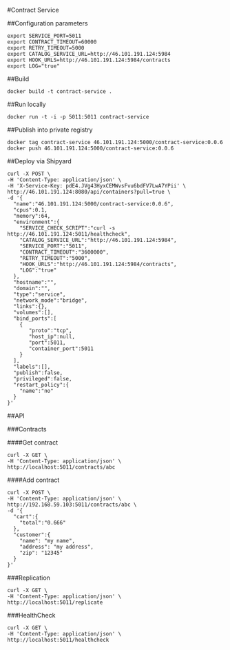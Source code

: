 #Contract Service

##Configuration parameters

```
export SERVICE_PORT=5011
export CONTRACT_TIMEOUT=60000
export RETRY_TIMEOUT=5000
export CATALOG_SERVICE_URL=http://46.101.191.124:5984
export HOOK_URLS=http://46.101.191.124:5984/contracts
export LOG="true"
```

##Build

`docker build -t contract-service .`

##Run locally

`docker run -t -i -p 5011:5011 contract-service`

##Publish into private registry

```
docker tag contract-service 46.101.191.124:5000/contract-service:0.0.6
docker push 46.101.191.124:5000/contract-service:0.0.6
```

##Deploy via Shipyard

```
curl -X POST \
-H 'Content-Type: application/json' \
-H 'X-Service-Key: pdE4.JVg43HyxCEMWvsFvu6bdFV7LwA7YPii' \
http://46.101.191.124:8080/api/containers?pull=true \
-d '{  
  "name":"46.101.191.124:5000/contract-service:0.0.6",
  "cpus":0.1,
  "memory":64,
  "environment":{
    "SERVICE_CHECK_SCRIPT":"curl -s http://46.101.191.124:5011/healthcheck",
    "CATALOG_SERVICE_URL":"http://46.101.191.124:5984",
    "SERVICE_PORT":"5011",
    "CONTRACT_TIMEOUT":"3600000",
    "RETRY_TIMEOUT":"5000",
    "HOOK_URLS":"http://46.101.191.124:5984/contracts",
    "LOG":"true"
  },
  "hostname":"",
  "domain":"",
  "type":"service",
  "network_mode":"bridge",
  "links":{},
  "volumes":[],
  "bind_ports":[  
    {  
       "proto":"tcp",
       "host_ip":null,
       "port":5011,
       "container_port":5011
    }
  ],
  "labels":[],
  "publish":false,
  "privileged":false,
  "restart_policy":{  
    "name":"no"
  }
}'
```

##API

###Contracts

####Get contract

```
curl -X GET \
-H 'Content-Type: application/json' \
http://localhost:5011/contracts/abc
```

####Add contract
```
curl -X POST \
-H 'Content-Type: application/json' \
http://192.168.59.103:5011/contracts/abc \
-d '{
  "cart":{
    "total":"0.666"
  },
  "customer":{
    "name": "my name",
    "address": "my address",
    "zip": "12345"
  }
}'
```

###Replication

```
curl -X GET \
-H 'Content-Type: application/json' \
http://localhost:5011/replicate
```

###HealthCheck

```
curl -X GET \
-H 'Content-Type: application/json' \
http://localhost:5011/healthcheck
```

